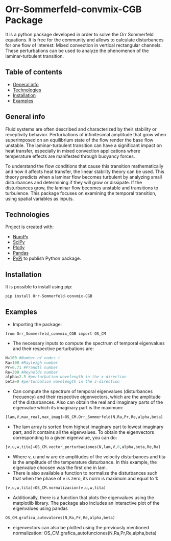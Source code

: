 # Orr-Sommerfeld-convmix-CGB Package
It is a python package developed in order to solve the Orr Sommerfeld equations. It is free for the community and allows to calculate disturbances for one flow of interest: Mixed convection in vertical rectangular channels. These perturbations can be used to analyze the phenomenon of the laminar-turbulent transition. 
## Table of contents
* [General info](#general-info)
* [Technologies](#technologies)
* [Installation](#installation)
* [Examples](#examples)

## General info

Fluid systems are often described and characterized by their stability or receptivity behavior. Perturbations of infinitesimal amplitude that grow when superimposed on an equilibrium state of the flow render the base flow unstable.
The laminar-turbulent transition can have a significant impact on heat transfer, especially in mixed convection applications where temperature effects are manifested through buoyancy forces.

To understand the flow conditions that cause this transition mathematically and how it affects heat transfer, the linear stability theory can be used. This theory predicts when a laminar flow becomes turbulent by analyzing small disturbances and determining if they will grow or dissipate. If the disturbances grow, the laminar flow becomes unstable and transitions to turbulence. This package focuses on examining the temporal transition, using spatial variables as inputs.

## Technologies
Project is created with:
* [NumPy](https://numpy.org/)
* [SciPy](https://scipy.org/)
* [Plotly](https://plotly.com/)
* [Pandas](https://pandas.pydata.org/)
* [PyPi](https://pypi.org/) to publish Python package.


## Installation
It is possible to install using pip:
```Python
pip install Orr-Sommerfeld-convmix-CGB
```
## Examples
* Importing the package:
```Python3.9
from Orr_Sommerfeld_convmix_CGB import OS_CM
```
* The necessary inputs to compute the spectrum of temporal eigenvalues and their respective perturbations are:
```Python
N=100 #Number of nodes t
Ra=100 #Rayleigh number
Pr=0.71 #Prandtl number
Re=300 #Reynolds number
alpha=2.5 #perturbation wavelength in the x-direction
beta=0 #perturbation wavelength in the z-direction
```
* Can compute the spectrum of temporal eigenvalues (disturbances frecuency) and their respective eigenvectors, which are the amplitude of the disturbances. Also can obtain the real and imaginary parts of the eigenvalue which its imaginary part is the maximum:
```Python
[lam,V,max_real,max_imag]=OS_CM.Orr_Sommerfeld(N,Ra,Pr,Re,alpha,beta)
```
* The lam array is sorted from highest imaginary part to lowest imaginary part, and it contains all the eigenvalues. To obtain the eigenvectors corresponding to a given eigenvalue, you can do:
```Python
[v,u,w,tita]=OS_CM.vector_perturbaciones(N,lam,V,0,alpha,beta,Re,Ra)
```
* Where v, u and w are de amplitudes of the velocity disturbances and tita is the amplitude of the temperature disturbance. In this example, the eigenvalue choosen was the first one in lam. 
* There is also available a function to normalize the disturbances such that when the phase of v is zero, its norm is maximum and equal to 1:
```Python
[v,u,w,tita]=OS_CM.normalizacion(v,u,w,tita)
```
* Additionally, there is a function that plots the eigenvalues using the matplotlib library. The package also includes an interactive plot of the eigenvalues using pandas
```Python
OS_CM.grafica_autovalores(N,Ra,Pr,Re,alpha,beta)
```
* eigenvectors can also be plotted using the previously mentioned normalization:
OS_CM.grafica_autofunciones(N,Ra,Pr,Re,alpha,beta)
